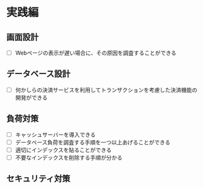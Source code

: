 # 実践編

## 画面設計

- [ ] Webページの表示が遅い場合に、その原因を調査することができる

## データベース設計

- [ ] 何かしらの決済サービスを利用してトランザクションを考慮した決済機能の開発ができる

## 負荷対策

- [ ] キャッシュサーバーを導入できる
- [ ] データベース負荷を調査する手順を一つ以上あげることができる
- [ ] 適切にインデックスを貼ることができる
- [ ] 不要なインデックスを削除する手順が分かる

## セキュリティ対策

